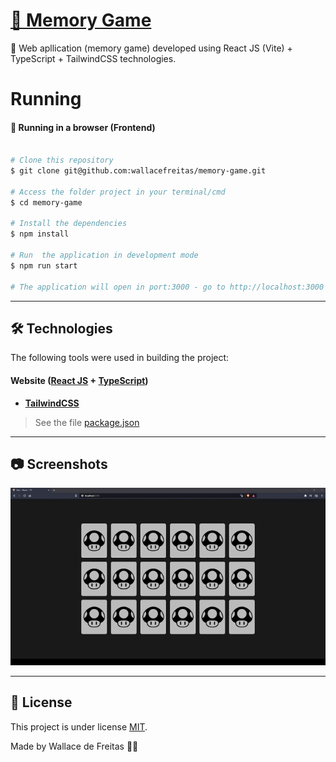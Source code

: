<h1 align="left">
    <a href="https://pt-br.reactjs.org/">🔗 Memory Game</a>
</h1>
<p align="left">🚀 Web apllication (memory game) developed using React JS (Vite) + TypeScript + TailwindCSS technologies.</p>

Running
=================

#### 🧭 Running in a browser (Frontend)

```bash

# Clone this repository
$ git clone git@github.com:wallacefreitas/memory-game.git

# Access the folder project in your terminal/cmd
$ cd memory-game

# Install the dependencies
$ npm install

# Run  the application in development mode
$ npm run start

# The application will open in port:3000 - go to http://localhost:3000

```
---

## 🛠 Technologies

The following tools were used in building the project:

#### **Website**  ([React JS](https://reactjs.org/)  +  [TypeScript](https://www.typescriptlang.org/))

-   **[TailwindCSS](https://tailwindcss.com/docs/guides/create-react-app)**

> See the file  [package.json](package.json)

---

## 📷 Screenshots
<img src="./public/assets/images/memory-game.gif" alt="Screenshot memory game"/>



---

## 📝 License

This project is under license [MIT](LICENSE.md).

Made by Wallace de Freitas 👋🏽